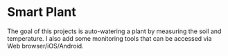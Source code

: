# Smart Plant

The goal of this projects is auto-watering a plant by measuring the soil and temperature. I also add some monitoring tools that can be accessed via Web browser/iOS/Android. 
